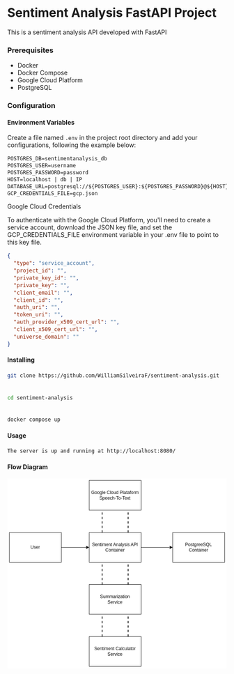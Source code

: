 # Sentiment Analysis FastAPI Project

This is a sentiment analysis API developed with FastAPI

### Prerequisites

- Docker
- Docker Compose
- Google Cloud Platform
- PostgreSQL

### Configuration

#### Environment Variables

Create a file named `.env` in the project root directory and add your configurations, following the example below:

```env
POSTGRES_DB=sentimentanalysis_db
POSTGRES_USER=username
POSTGRES_PASSWORD=password
HOST=localhost | db | IP
DATABASE_URL=postgresql://${POSTGRES_USER}:${POSTGRES_PASSWORD}@${HOST}:5432/${POSTGRES_DB}
GCP_CREDENTIALS_FILE=gcp.json
```

Google Cloud Credentials

To authenticate with the Google Cloud Platform, you'll need to create a service account, download the JSON key file, and set the GCP_CREDENTIALS_FILE environment variable in your .env file to point to this key file.


```json
{
  "type": "service_account",
  "project_id": "",
  "private_key_id": "",
  "private_key": "",
  "client_email": "",
  "client_id": "",
  "auth_uri": "",
  "token_uri": "",
  "auth_provider_x509_cert_url": "",
  "client_x509_cert_url": "",
  "universe_domain": ""
}
```
#### Installing

```sh
git clone https://github.com/WilliamSilveiraF/sentiment-analysis.git


cd sentiment-analysis


docker compose up
```

#### Usage

```sh
The server is up and running at http://localhost:8080/
```

#### Flow Diagram

![all text](https://github.com/WilliamSilveiraF/sentiment-analysis/blob/main/Diagram.png)